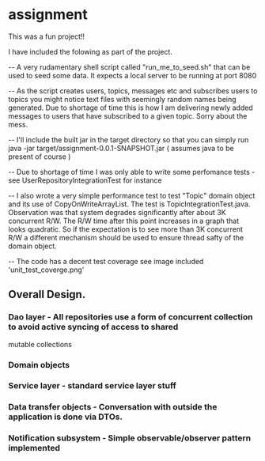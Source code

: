 # assignment

This was a fun project!!

I have included the folowing as part of the project.

-- A very rudamentary shell script called "run_me_to_seed.sh" that can be used to seed some data.
It expects a local server to be running at port 8080

-- As the script creates users, topics, messages etc and subscribes users to topics you might notice text files
with seemingly random names being generated. Due to shortage of time this is how I am delivering newly added
messages to users that have subscribed to a given topic. Sorry about the mess.

-- I'll include the built jar in the target directory so that you can simply run
java -jar target/assignment-0.0.1-SNAPSHOT.jar ( assumes java to be present of course )

-- Due to shortage of time I was only able to write some perfomance tests - see UserRepositoryIntegrationTest for instance

-- I also wrote a very simple performance test to test "Topic" domain object and its use of CopyOnWriteArrayList.
The test is TopicIntegrationTest.java.
Observation was that system degrades significantly after about 3K concurrent R/W. The R/W time after this point increases
in a graph that looks quadratic. So if the expectation is to see more than 3K concurrent R/W a different mechanism should
be used to ensure thread safty of the domain object.

-- The code has a decent test coverage see image included 'unit_test_coverge.png' 




## Overall Design.

### Dao layer - All repositories use a form of concurrent collection to avoid active syncing of access to shared
mutable collections
### Domain objects
### Service layer - standard service layer stuff
### Data transfer objects - Conversation with outside the application is done via DTOs.
### Notification subsystem - Simple observable/observer pattern implemented




